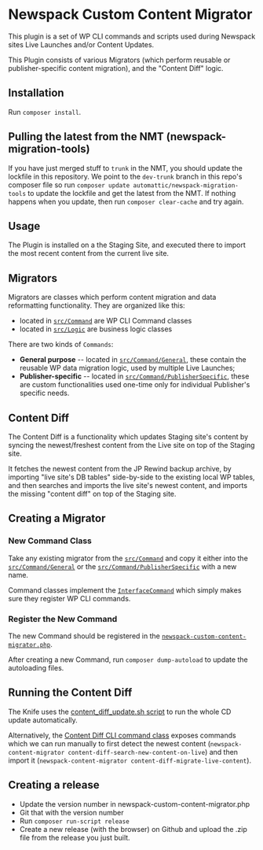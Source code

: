 # Newspack Custom Content Migrator

This plugin is a set of WP CLI commands and scripts used during Newspack sites Live Launches and/or Content Updates.

This Plugin consists of various Migrators (which perform reusable or publisher-specific content migration), and the "Content Diff" logic.

## Installation

Run `composer install`.

## Pulling the latest from the NMT (newspack-migration-tools)
If you have just merged stuff to `trunk` in the NMT, you should update the lockfile in this repository. We point to the `dev-trunk` branch in this repo's composer file so run `composer update automattic/newspack-migration-tools` to update the lockfile and get the latest from the NMT. If nothing happens when you update, then run `composer clear-cache` and try again.

## Usage

The Plugin is installed on a the Staging Site, and executed there to import the most recent content from the current live site.

## Migrators

Migrators are classes which perform content migration and data reformatting functionality. They are organized like this:

- located in [`src/Command`](https://github.com/Automattic/newspack-custom-content-migrator/tree/master/src/Command) are WP CLI Command classes
- located in [`src/Logic`](https://github.com/Automattic/newspack-custom-content-migrator/tree/master/src/Logic) are business logic classes

There are two kinds of `Commands`:

- **General purpose** -- located in [`src/Command/General`](https://github.com/Automattic/newspack-custom-content-migrator/tree/master/src/Command/General), these contain the reusable WP data migration logic, used by multiple Live Launches;
- **Publisher-specific** -- located in [`src/Command/PublisherSpecific`](https://github.com/Automattic/newspack-custom-content-migrator/tree/master/src/Command/PublisherSpecific), these are custom functionalities used one-time only for individual Publisher's specific needs.

## Content Diff

The Content Diff is a functionality which updates Staging site's content by syncing the newest/freshest content from the Live site on top of the Staging site.

It fetches the newest content from the JP Rewind backup archive, by importing "live site's DB tables" side-by-side to the existing local WP tables, and then searches and imports the live site's newest content, and imports the missing "content diff" on top of the Staging site.


## Creating a Migrator

### New Command Class

Take any existing migrator from the [`src/Command`](https://github.com/Automattic/newspack-custom-content-migrator/tree/master/src/Command) and copy it either into the [`src/Command/General`](https://github.com/Automattic/newspack-custom-content-migrator/tree/master/src/Command/General) or the [`src/Command/PublisherSpecific`](https://github.com/Automattic/newspack-custom-content-migrator/tree/master/src/Command/PublisherSpecific) with a new name.

Command classes implement the [`InterfaceCommand`](https://github.com/Automattic/newspack-custom-content-migrator/blob/master/src/Command/InterfaceCommand.php) which simply makes sure they register WP CLI commands.

### Register the New Command

The new Command should be registered in the [`newspack-custom-content-migrator.php`](https://github.com/Automattic/newspack-custom-content-migrator/blob/master/newspack-custom-content-migrator.php).

After creating a new Command, run `composer dump-autoload` to update the autoloading files.

## Running the Content Diff

The Knife uses the [content_diff_update.sh script](https://github.com/Automattic/newspack-custom-content-migrator/blob/master/cli_content_diff_update/content_diff_update.sh) to run the whole CD update automatically.

Alternatively, the [Content Diff CLI command class](https://github.com/Automattic/newspack-custom-content-migrator/blob/master/src/Migrator/General/ContentDiffMigrator.php) exposes commands which we can run manually to first detect the newest content (`newspack-content-migrator content-diff-search-new-content-on-live`) and then import it (`newspack-content-migrator content-diff-migrate-live-content`).

## Creating a release
* Update the version number in newspack-custom-content-migrator.php
* Git that with the version number
* Run `composer run-script release`
* Create a new release (with the browser) on Github and upload the .zip file from the release you just built.
